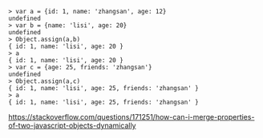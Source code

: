 ```
> var a = {id: 1, name: 'zhangsan', age: 12}
undefined
> var b = {name: 'lisi', age: 20}
undefined
> Object.assign(a,b)
{ id: 1, name: 'lisi', age: 20 }
> a
{ id: 1, name: 'lisi', age: 20 }
> var c = {age: 25, friends: 'zhangsan'}
undefined
> Object.assign(a,c)
{ id: 1, name: 'lisi', age: 25, friends: 'zhangsan' }
> a
{ id: 1, name: 'lisi', age: 25, friends: 'zhangsan' }
```

https://stackoverflow.com/questions/171251/how-can-i-merge-properties-of-two-javascript-objects-dynamically

